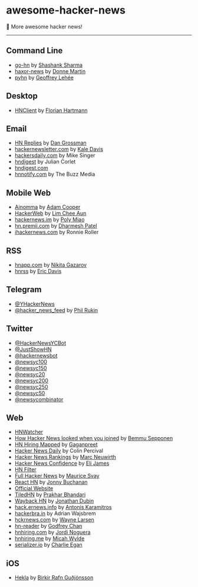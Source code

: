 
# awesome-hacker-news
:newspaper: More awesome hacker news!

---

## Command Line

- [go-hn](https://gitlab.com/shank/go-hn) by [Shashank Sharma](https://gitlab.com/u/shank)
- [haxor-news](https://github.com/donnemartin/haxor-news) by [Donne Martin](https://github.com/donnemartin)
- [pyhn](https://github.com/toxinu/pyhn) by [Geoffrey Lehée](https://github.com/toxinu)

## Desktop

- [HNClient](https://florian.github.io/HNClient) by [Florian Hartmann](https://github.com/florian)

## Email

- [HN Replies](http://www.hnreplies.com) by [Dan Grossman](https://github.com/dangrossman)
- [hackernewsletter.com](http://www.hackernewsletter.com) by [Kale Davis](https://github.com/kale)
- [hackersdaily.com](http://www.hackersdaily.com) by Mike Singer
- [hndigest](http://hndigest.wordpress.com) by Julian Corlet
- [hndigest.com](http://www.hndigest.com) 
- [hnnotify.com](http://hnnotify.com) by The Buzz Media

## Mobile Web

- [Ainomma](http://ainomma.azurewebsites.net/) by [Adam Cooper](https://github.com/adam7)
- [HackerWeb](http://hackerwebapp.com/) by [Lim Chee Aun](https://github.com/cheeaun)
- [hackernews.im](http://www.hackernews.im/) by [Poly Miao](https://github.com/polyrabbit/)
- [hn.premii.com](http://hn.premii.com/) by [Dharmesh Patel](https://github.com/premii)
- [ihackernews.com](http://ihackernews.com/) by Ronnie Roller

## RSS

- [hnapp.com](http://hnapp.com) by [Nikita Gazarov](https://github.com/raquo)
- [hnrss](https://edavis.github.io/hnrss) by [Eric Davis](https://github.com/edavis)

## Telegram

- [@YHackerNews](https://telegram.me/YHackerNews) 
- [@hacker_news_feed](https://telegram.me/hacker_news_feed) by [Phil Rukin](https://github.com/phil-r)

## Twitter

- [@HackerNewsYCBot](https://twitter.com/HackerNewsYCBot) 
- [@JustShowHN](https://twitter.com/JustShowHN) 
- [@hackernewsbot](https://twitter.com/hackernewsbot) 
- [@newsyc100](https://twitter.com/newsyc100) 
- [@newsyc150](https://twitter.com/newsyc150) 
- [@newsyc20](https://twitter.com/newsyc20) 
- [@newsyc200](https://twitter.com/newsyc200) 
- [@newsyc250](https://twitter.com/newsyc250) 
- [@newsyc50](https://twitter.com/newsyc50) 
- [@newsycombinator](https://twitter.com/newsycombinator) 

## Web

- [HNWatcher](https://www.hnwatcher.com/) 
- [How Hacker News looked when you joined](http://bemmu.github.io/hncakeday/) by [Bemmu Sepponen](https://github.com/bemmu)
- [HN Hiring Mapped](http://gaganpreet.github.io/hn-hiring-mapped/src/web/) by [Gaganpreet](https://github.com/gaganpreet)
- [Hacker News Daily](http://www.daemonology.net/hn-daily) by Colin Percival
- [Hacker News Rankings](http://hnrankings.info/) by [Marc Neuwirth](https://github.com/marcneuwirth)
- [Hacker News Confidence](http://hn.elijames.org/) by [Eli James](https://github.com/ejamesc)
- [HN Filter](http://hn-filter.appspot.com/) 
- [Full Hacker News](http://www.fullhn.com/) by [Maurice Svay](https://github.com/mauricesvay)
- [React HN](http://insin.github.io/react-hn/) by [Jonny Buchanan](https://github.com/insin)
- [Official Website](https://news.ycombinator.com) 
- [TiledHN](http://www.tiledhn.com/) by [Prakhar Bhandari](https://github.com/pbjr23)
- [Wayback HN](http://www.waybackhn.com/) by [Jonathan Dubin](https://github.com/jondubin)
- [hack.ernews.info](http://hack.ernews.info) by [Antonis Karamitros](https://github.com/AntouanK)
- [hackerbra.in](http://hackerbra.in) by Adrian Wajsbrem
- [hckrnews.com](http://hckrnews.com) by [Wayne Larsen](https://github.com/wvl)
- [hn-reader](http://chancancode.github.io/hn-reader) by [Godfrey Chan](https://github.com/chancancode)
- [hnhiring.com](http://hnhiring.com/) by [Jordi Noguera](https://github.com/jordinl)
- [hnhiring.me](http://hnhiring.me/) by [Micah Wylde](https://github.com/mwylde)
- [serializer.io](http://www.serializer.io) by [Charlie Egan](https://github.com/charlieegan3)

## iOS

- [Hekla](https://itunes.apple.com/us/app/hekla/id1405096983) by [Birkir Rafn Guðjónsson](https://github.com/birkir)
